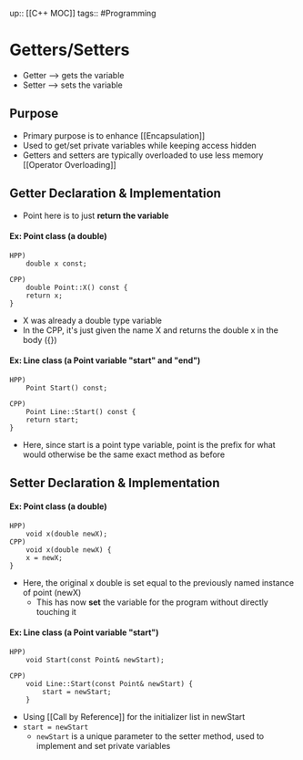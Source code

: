up:: [[C++ MOC]]
tags:: #Programming

# Getters/Setters
- Getter --> gets the variable
- Setter --> sets the variable
## Purpose
- Primary purpose is to enhance [[Encapsulation]]
- Used to get/set private variables while keeping access hidden
- Getters and setters are typically overloaded to use less memory [[Operator Overloading]]

## Getter Declaration & Implementation
- Point here is to just **return the variable**
#### Ex: Point class (a double)
```
HPP)
	double x const;
	
CPP)
	double Point::X() const {
	return x;
}
```
- X was already a double type variable
- In the CPP, it's just given the name X and returns the double x in the body ({})
#### Ex: Line class (a Point variable "start" and "end")
```
HPP)
	Point Start() const;
	
CPP)
	Point Line::Start() const {
	return start;
}
```
- Here, since start is a point type variable, point is the prefix for what would otherwise be the same exact method as before
## Setter Declaration & Implementation
#### Ex: Point class (a double)
```
HPP)
	void x(double newX);
CPP)
	void x(double newX) { 
	x = newX; 
}
```
- Here, the original x double is set equal to the previously named instance of point (newX)
	- This has now **set** the variable for the program without directly touching it
#### Ex: Line class (a Point variable "start")
```
HPP)
	void Start(const Point& newStart); 

CPP)
	void Line::Start(const Point& newStart) {
		start = newStart;	
	}
```
- Using [[Call by Reference]] for the initializer list in newStart
- `start = newStart`
	- `newStart` is a unique parameter to the setter method, used to implement and set private variables


